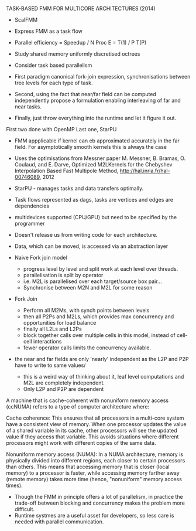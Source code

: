 TASK-BASED FMM FOR MULTICORE ARCHITECTURES (2014)
- ScalFMM

- Express FMM as a task flow

- Parallel efficiency = Speedup / N Proc
E = T(1) / P T(P)

- Study shared memory uniformly discretised octrees

- Consider task based parallelism

- First paradigm canonical fork-join expression, synchronisations between tree levels for each type of task.
- Second, using the fact that near/far field can be computed independently propose a formulation enabling interleaving of far and near tasks.
- Finally, just throw everything into the runtime and let it figure it out.

First two done with OpenMP
Last one, StarPU

- FMM appplicable if kernel can eb approximated accurately in the far field. For asymptotically smooth kernels this is always the case

- Uses the optimisations from Messner paper
    M. Messner, B. Bramas, O. Coulaud, and E. Darve, Optimized M2LKernels for the Chebyshev Interpolation Based Fast Multipole Method, http://hal.inria.fr/hal-00746089, 2012

- StarPU - manages tasks and data transfers optimally.
- Task flows represented as dags, tasks are vertices and edges are dependencies
- multidevices supported (CPU/GPU) but need to be specified by the programmer
- Doesn't release us from writing code for each architecture.
- Data, which can be moved, is accessed via an abstraction layer

- Naive Fork join model
    - progress level by level and split work at each level over threads.
    - parallelisation is split by operator
     - i.e. M2L is parallelised over each target/source box pair...
    - Synchronise between M2N and M2L for some reason

- Fork Join
    - Perform all M2Ms, with synch points between levels
    - then all P2Ps and M2Ls, which provides max concurrency and opportunities for load balance
    - finally all L2Ls and L2Ps
    - block together calls over multiple cells in this model, instead of cell-cell interactions
    - fewer operator calls limits the concurrency available.

- the near and far fields are only 'nearly' independent as the L2P and P2P have to write to same values/
    - this is a weird way of thinking about it, leaf level computations and M2L are completely independent.
    - Only L2P and P2P are dependent



A machine that is cache-coherent with nonuniform memory access (ccNUMA) refers to a type of computer architecture where:

Cache coherence: This ensures that all processors in a multi-core system have a consistent view of memory. When one processor updates the value of a shared variable in its cache, other processors will see the updated value if they access that variable. This avoids situations where different processors might work with different copies of the same data.

Nonuniform memory access (NUMA): In a NUMA architecture, memory is physically divided into different regions, each closer to certain processors than others. This means that accessing memory that is closer (local memory) to a processor is faster, while accessing memory farther away (remote memory) takes more time (hence, "nonuniform" memory access times).

- Though the FMM in principle offers a lot of parallelism, in practice the trade-off between blocking and concurrency makes the problem more difficult.
- Runtime systmes are a useful asset for developers, so less care is needed with parallel communication.